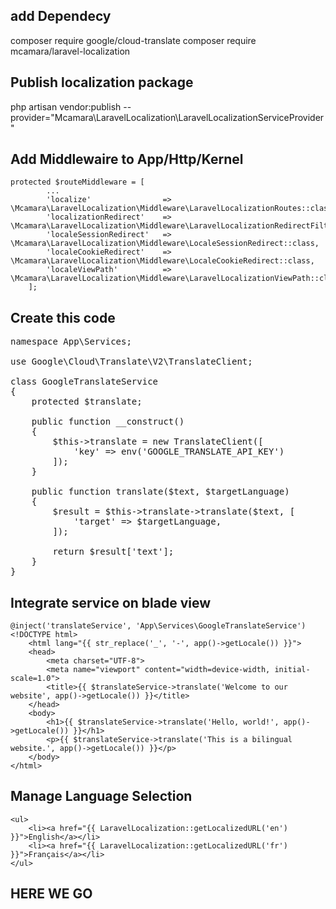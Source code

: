 ## add Dependecy

composer require google/cloud-translate
composer require mcamara/laravel-localization


## Publish localization package

php artisan vendor:publish --provider="Mcamara\LaravelLocalization\LaravelLocalizationServiceProvider"

## Add Middlewaire to App/Http/Kernel

```
protected $routeMiddleware = [
        ...
        'localize'                => \Mcamara\LaravelLocalization\Middleware\LaravelLocalizationRoutes::class,
        'localizationRedirect'    => \Mcamara\LaravelLocalization\Middleware\LaravelLocalizationRedirectFilter::class,
        'localeSessionRedirect'   => \Mcamara\LaravelLocalization\Middleware\LocaleSessionRedirect::class,
        'localeCookieRedirect'    => \Mcamara\LaravelLocalization\Middleware\LocaleCookieRedirect::class,
        'localeViewPath'          => \Mcamara\LaravelLocalization\Middleware\LaravelLocalizationViewPath::class
    ];
```

## Create this code 

<pre>
namespace App\Services;

use Google\Cloud\Translate\V2\TranslateClient;

class GoogleTranslateService
{
    protected $translate;

    public function __construct()
    {
        $this->translate = new TranslateClient([
            'key' => env('GOOGLE_TRANSLATE_API_KEY')
        ]);
    }

    public function translate($text, $targetLanguage)
    {
        $result = $this->translate->translate($text, [
            'target' => $targetLanguage,
        ]);

        return $result['text'];
    }
}
</pre>

## Integrate service on blade view



```
@inject('translateService', 'App\Services\GoogleTranslateService')
<!DOCTYPE html>
    <html lang="{{ str_replace('_', '-', app()->getLocale()) }}">
    <head>
        <meta charset="UTF-8">
        <meta name="viewport" content="width=device-width, initial-scale=1.0">
        <title>{{ $translateService->translate('Welcome to our website', app()->getLocale()) }}</title>
    </head>
    <body>
        <h1>{{ $translateService->translate('Hello, world!', app()->getLocale()) }}</h1>
        <p>{{ $translateService->translate('This is a bilingual website.', app()->getLocale()) }}</p>
    </body>
</html>
```

## Manage Language Selection

```
<ul>
    <li><a href="{{ LaravelLocalization::getLocalizedURL('en') }}">English</a></li>
    <li><a href="{{ LaravelLocalization::getLocalizedURL('fr') }}">Français</a></li>
</ul>
```

## HERE WE GO
